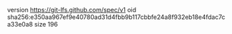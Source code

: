 version https://git-lfs.github.com/spec/v1
oid sha256:e350aa967ef9e40780ad31d4fbb9b117cbbfe24a8f932eb18e4fdac7ca33e0a8
size 196
